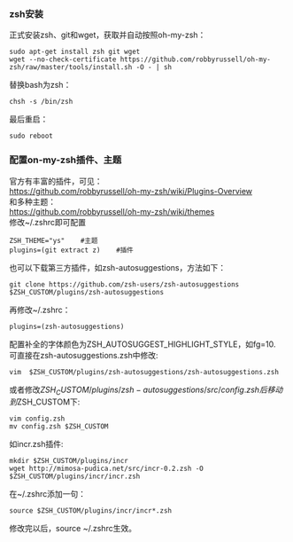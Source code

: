 ### zsh安装
正式安装zsh、git和wget，获取并自动按照oh-my-zsh：
```
sudo apt-get install zsh git wget
wget --no-check-certificate https://github.com/robbyrussell/oh-my-zsh/raw/master/tools/install.sh -O - | sh
```
替换bash为zsh：
```
chsh -s /bin/zsh
```
最后重启：
```
sudo reboot
```
### 配置on-my-zsh插件、主题
官方有丰富的插件，可见：    
https://github.com/robbyrussell/oh-my-zsh/wiki/Plugins-Overview   
和多种主题：    
https://github.com/robbyrussell/oh-my-zsh/wiki/themes       
修改~/.zshrc即可配置    
```
ZSH_THEME="ys"    #主题
plugins=(git extract z)    #插件
```   
也可以下载第三方插件，如zsh-autosuggestions，方法如下：   
```
git clone https://github.com/zsh-users/zsh-autosuggestions $ZSH_CUSTOM/plugins/zsh-autosuggestions 
```
再修改~/.zshrc：   
```
plugins=(zsh-autosuggestions)   
```
配置补全的字体颜色为ZSH_AUTOSUGGEST_HIGHLIGHT_STYLE，如fg=10.   
可直接在zsh-autosuggestions.zsh中修改:    
```
vim  $ZSH_CUSTOM/plugins/zsh-autosuggestions/zsh-autosuggestions.zsh
``` 
或者修改$ZSH_CUSTOM/plugins/zsh-autosuggestions/src/config.zsh后移动到$ZSH_CUSTOM下:   
```
vim config.zsh
mv config.zsh $ZSH_CUSTOM
```

如incr.zsh插件:    
```
mkdir $ZSH_CUSTOM/plugins/incr    
wget http://mimosa-pudica.net/src/incr-0.2.zsh -O $ZSH_CUSTOM/plugins/incr/incr.zsh
```
在~/.zshrc添加一句：
```
source $ZSH_CUSTOM/plugins/incr/incr*.zsh
```

修改完以后，source ~/.zshrc生效。
